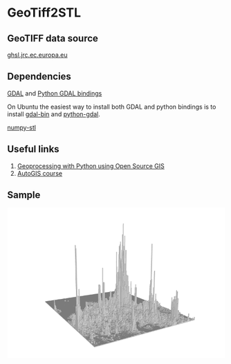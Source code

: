 # GeoTiff2STL

## GeoTIFF data source
[ghsl.jrc.ec.europa.eu](https://ghsl.jrc.ec.europa.eu/download.php?ds=pop)

## Dependencies
[GDAL](https://gdal.org/index.html) and [Python GDAL bindings](https://gdal.org/api/python.html)

On Ubuntu the easiest way to install both GDAL and python bindings is to install [gdal-bin](https://packages.ubuntu.com/bionic/gdal-bin) and [python-gdal](https://packages.ubuntu.com/bionic/gdal-bin).

[numpy-stl](https://pypi.org/project/numpy-stl/)

## Useful links
1. [Geoprocessing with Python using Open Source GIS](https://www.gis.usu.edu/~chrisg/python/2009/)
2. [AutoGIS course](https://automating-gis-processes.github.io/2016/index.html)

## Sample
![Shanghai](/scrots/shanghai.png)